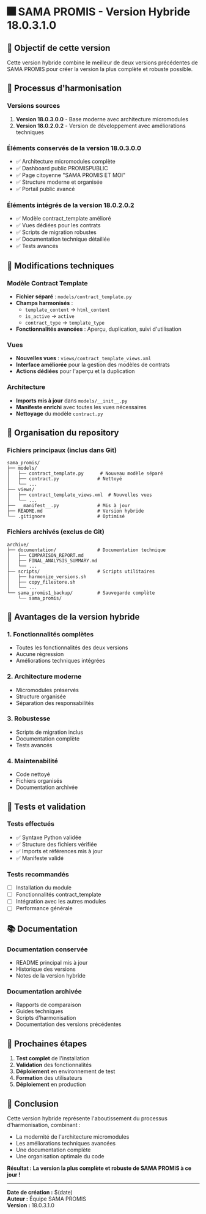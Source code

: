 # 🎆 SAMA PROMIS - Version Hybride 18.0.3.1.0

## 🎯 Objectif de cette version

Cette version hybride combine le meilleur de deux versions précédentes de SAMA PROMIS pour créer la version la plus complète et robuste possible.

## 🔄 Processus d'harmonisation

### Versions sources
1. **Version 18.0.3.0.0** - Base moderne avec architecture micromodules
2. **Version 18.0.2.0.2** - Version de développement avec améliorations techniques

### Éléments conservés de la version 18.0.3.0.0
- ✅ Architecture micromodules complète
- ✅ Dashboard public PROMISPUBLIC
- ✅ Page citoyenne "SAMA PROMIS ET MOI"
- ✅ Structure moderne et organisée
- ✅ Portail public avancé

### Éléments intégrés de la version 18.0.2.0.2
- ✅ Modèle contract_template amélioré
- ✅ Vues dédiées pour les contrats
- ✅ Scripts de migration robustes
- ✅ Documentation technique détaillée
- ✅ Tests avancés

## 🔧 Modifications techniques

### Modèle Contract Template
- **Fichier séparé** : `models/contract_template.py`
- **Champs harmonisés** :
  - `template_content` → `html_content`
  - `is_active` → `active`
  - `contract_type` → `template_type`
- **Fonctionnalités avancées** : Aperçu, duplication, suivi d'utilisation

### Vues
- **Nouvelles vues** : `views/contract_template_views.xml`
- **Interface améliorée** pour la gestion des modèles de contrats
- **Actions dédiées** pour l'aperçu et la duplication

### Architecture
- **Imports mis à jour** dans `models/__init__.py`
- **Manifeste enrichi** avec toutes les vues nécessaires
- **Nettoyage** du modèle `contract.py`

## 📁 Organisation du repository

### Fichiers principaux (inclus dans Git)
```
sama_promis/
├── models/
│   ├── contract_template.py      # Nouveau modèle séparé
│   ├── contract.py              # Nettoyé
│   └── ...
├── views/
│   ├── contract_template_views.xml  # Nouvelles vues
│   └── ...
├── __manifest__.py              # Mis à jour
├── README.md                    # Version hybride
└── .gitignore                   # Optimisé
```

### Fichiers archivés (exclus de Git)
```
archive/
├── documentation/               # Documentation technique
│   ├── COMPARISON_REPORT.md
│   ├── FINAL_ANALYSIS_SUMMARY.md
│   └── ...
├── scripts/                     # Scripts utilitaires
│   ├── harmonize_versions.sh
│   ├── copy_filestore.sh
│   └── ...
└── sama_promis1_backup/         # Sauvegarde complète
    └── sama_promis/
```

## 🚀 Avantages de la version hybride

### 1. **Fonctionnalités complètes**
- Toutes les fonctionnalités des deux versions
- Aucune régression
- Améliorations techniques intégrées

### 2. **Architecture moderne**
- Micromodules préservés
- Structure organisée
- Séparation des responsabilités

### 3. **Robustesse**
- Scripts de migration inclus
- Documentation complète
- Tests avancés

### 4. **Maintenabilité**
- Code nettoyé
- Fichiers organisés
- Documentation archivée

## 🧪 Tests et validation

### Tests effectués
- ✅ Syntaxe Python validée
- ✅ Structure des fichiers vérifiée
- ✅ Imports et références mis à jour
- ✅ Manifeste validé

### Tests recommandés
- [ ] Installation du module
- [ ] Fonctionnalités contract_template
- [ ] Intégration avec les autres modules
- [ ] Performance générale

## 📚 Documentation

### Documentation conservée
- README principal mis à jour
- Historique des versions
- Notes de la version hybride

### Documentation archivée
- Rapports de comparaison
- Guides techniques
- Scripts d'harmonisation
- Documentation des versions précédentes

## 🔮 Prochaines étapes

1. **Test complet** de l'installation
2. **Validation** des fonctionnalités
3. **Déploiement** en environnement de test
4. **Formation** des utilisateurs
5. **Déploiement** en production

## 🎉 Conclusion

Cette version hybride représente l'aboutissement du processus d'harmonisation, combinant :
- La modernité de l'architecture micromodules
- Les améliorations techniques avancées
- Une documentation complète
- Une organisation optimale du code

**Résultat : La version la plus complète et robuste de SAMA PROMIS à ce jour !**

---

**Date de création :** $(date)  
**Auteur :** Équipe SAMA PROMIS  
**Version :** 18.0.3.1.0